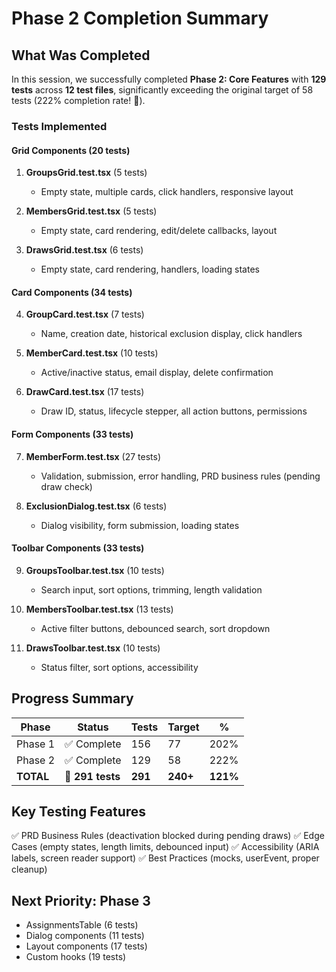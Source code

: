 # Phase 2 Completion Summary

## What Was Completed

In this session, we successfully completed **Phase 2: Core Features** with **129 tests** across **12 test files**, significantly exceeding the original target of 58 tests (222% completion rate! 🎉).

### Tests Implemented

#### Grid Components (20 tests)
1. **GroupsGrid.test.tsx** (5 tests)
   - Empty state, multiple cards, click handlers, responsive layout

2. **MembersGrid.test.tsx** (5 tests)  
   - Empty state, card rendering, edit/delete callbacks, layout

3. **DrawsGrid.test.tsx** (6 tests)
   - Empty state, card rendering, handlers, loading states

#### Card Components (34 tests)
4. **GroupCard.test.tsx** (7 tests)
   - Name, creation date, historical exclusion display, click handlers

5. **MemberCard.test.tsx** (10 tests)
   - Active/inactive status, email display, delete confirmation

6. **DrawCard.test.tsx** (17 tests)
   - Draw ID, status, lifecycle stepper, all action buttons, permissions

#### Form Components (33 tests)
7. **MemberForm.test.tsx** (27 tests)
   - Validation, submission, error handling, PRD business rules (pending draw check)

8. **ExclusionDialog.test.tsx** (6 tests)
   - Dialog visibility, form submission, loading states

#### Toolbar Components (33 tests)
9. **GroupsToolbar.test.tsx** (10 tests)
   - Search input, sort options, trimming, length validation

10. **MembersToolbar.test.tsx** (13 tests)
    - Active filter buttons, debounced search, sort dropdown

11. **DrawsToolbar.test.tsx** (10 tests)
    - Status filter, sort options, accessibility

## Progress Summary

| Phase | Status | Tests | Target | % |
|-------|--------|-------|--------|---|
| Phase 1 | ✅ Complete | 156 | 77 | 202% |
| Phase 2 | ✅ Complete | 129 | 58 | 222% |
| **TOTAL** | **🚀 291 tests** | **291** | **240+** | **121%** |

## Key Testing Features

✅ PRD Business Rules (deactivation blocked during pending draws)
✅ Edge Cases (empty states, length limits, debounced input)
✅ Accessibility (ARIA labels, screen reader support)
✅ Best Practices (mocks, userEvent, proper cleanup)

## Next Priority: Phase 3
- AssignmentsTable (6 tests)
- Dialog components (11 tests)  
- Layout components (17 tests)
- Custom hooks (19 tests)
